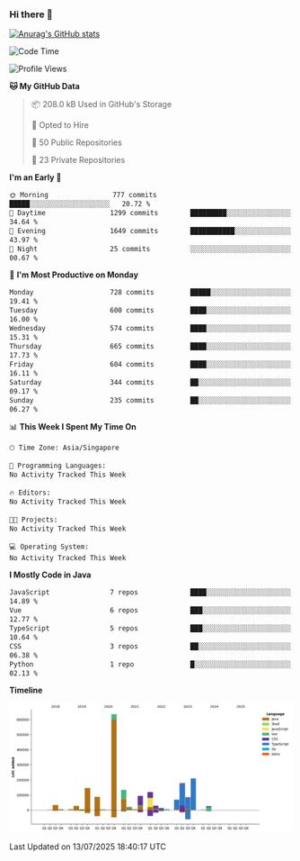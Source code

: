 ### Hi there 👋

[![Anurag's GitHub stats](https://github-readme-stats.vercel.app/api?username=xiumu2017&show_icons=true&theme=radical)](https://github.com/anuraghazra/github-readme-stats)

<!--
**xiumu2017/xiumu2017** is a ✨ _special_ ✨ repository because its `README.md` (this file) appears on your GitHub profile.

Here are some ideas to get you started:

- 🔭 I’m currently working on ...
- 🌱 I’m currently learning ...
- 👯 I’m looking to collaborate on ...
- 🤔 I’m looking for help with ...
- 💬 Ask me about ...
- 📫 How to reach me: ...
- 😄 Pronouns: ...
- ⚡ Fun fact: ...
-->

<!--START_SECTION:waka-->
![Code Time](http://img.shields.io/badge/Code%20Time-2%2C515%20hrs-blue)

![Profile Views](http://img.shields.io/badge/Profile%20Views-0-blue)

**🐱 My GitHub Data** 

> 📦 208.0 kB Used in GitHub's Storage 
 > 
> 💼 Opted to Hire
 > 
> 📜 50 Public Repositories 
 > 
> 🔑 23 Private Repositories 
 > 
**I'm an Early 🐤** 

```text
🌞 Morning                777 commits         █████░░░░░░░░░░░░░░░░░░░░   20.72 % 
🌆 Daytime                1299 commits        █████████░░░░░░░░░░░░░░░░   34.64 % 
🌃 Evening                1649 commits        ███████████░░░░░░░░░░░░░░   43.97 % 
🌙 Night                  25 commits          ░░░░░░░░░░░░░░░░░░░░░░░░░   00.67 % 
```
📅 **I'm Most Productive on Monday** 

```text
Monday                   728 commits         █████░░░░░░░░░░░░░░░░░░░░   19.41 % 
Tuesday                  600 commits         ████░░░░░░░░░░░░░░░░░░░░░   16.00 % 
Wednesday                574 commits         ████░░░░░░░░░░░░░░░░░░░░░   15.31 % 
Thursday                 665 commits         ████░░░░░░░░░░░░░░░░░░░░░   17.73 % 
Friday                   604 commits         ████░░░░░░░░░░░░░░░░░░░░░   16.11 % 
Saturday                 344 commits         ██░░░░░░░░░░░░░░░░░░░░░░░   09.17 % 
Sunday                   235 commits         ██░░░░░░░░░░░░░░░░░░░░░░░   06.27 % 
```


📊 **This Week I Spent My Time On** 

```text
🕑︎ Time Zone: Asia/Singapore

💬 Programming Languages: 
No Activity Tracked This Week

🔥 Editors: 
No Activity Tracked This Week

🐱‍💻 Projects: 
No Activity Tracked This Week

💻 Operating System: 
No Activity Tracked This Week
```

**I Mostly Code in Java** 

```text
JavaScript               7 repos             ████░░░░░░░░░░░░░░░░░░░░░   14.89 % 
Vue                      6 repos             ███░░░░░░░░░░░░░░░░░░░░░░   12.77 % 
TypeScript               5 repos             ███░░░░░░░░░░░░░░░░░░░░░░   10.64 % 
CSS                      3 repos             ██░░░░░░░░░░░░░░░░░░░░░░░   06.38 % 
Python                   1 repo              █░░░░░░░░░░░░░░░░░░░░░░░░   02.13 % 
```



**Timeline**

![Lines of Code chart](https://raw.githubusercontent.com/xiumu2017/xiumu2017/main/assets/bar_graph.png)


 Last Updated on 13/07/2025 18:40:17 UTC
<!--END_SECTION:waka-->
